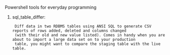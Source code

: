 Powershell tools for everyday programming

1. sql_table_differ: 

		Diff data in two RDBMS tables using ANSI SQL to generate CSV reports of rows added, deleted and columns changed 
		(with their old and new value listed). Comes in handy when you are about to import a large data set on to your production
		table, you might want to compare the staging table with the live table.  
